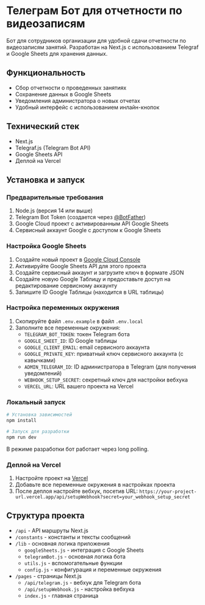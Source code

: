 # Телеграм Бот для отчетности по видеозаписям

Бот для сотрудников организации для удобной сдачи отчетности по видеозаписям занятий. Разработан на Next.js с использованием Telegraf и Google Sheets для хранения данных.

## Функциональность

- Сбор отчетности о проведенных занятиях
- Сохранение данных в Google Sheets
- Уведомления администратора о новых отчетах
- Удобный интерфейс с использованием инлайн-кнопок

## Технический стек

- Next.js
- Telegraf.js (Telegram Bot API)
- Google Sheets API
- Деплой на Vercel

## Установка и запуск

### Предварительные требования

1. Node.js (версия 14 или выше)
2. Telegram Bot Token (создается через [@BotFather](https://t.me/BotFather))
3. Google Cloud проект с активированным API Google Sheets
4. Сервисный аккаунт Google с доступом к Google Sheets

### Настройка Google Sheets

1. Создайте новый проект в [Google Cloud Console](https://console.cloud.google.com/)
2. Активируйте Google Sheets API для этого проекта
3. Создайте сервисный аккаунт и загрузите ключ в формате JSON
4. Создайте новую Google Таблицу и предоставьте доступ на редактирование сервисному аккаунту
5. Запишите ID Google Таблицы (находится в URL таблицы)

### Настройка переменных окружения

1. Скопируйте файл `.env.example` в файл `.env.local`
2. Заполните все переменные окружения:
   - `TELEGRAM_BOT_TOKEN`: токен Telegram бота
   - `GOOGLE_SHEET_ID`: ID Google таблицы
   - `GOOGLE_CLIENT_EMAIL`: email сервисного аккаунта
   - `GOOGLE_PRIVATE_KEY`: приватный ключ сервисного аккаунта (с кавычками)
   - `ADMIN_TELEGRAM_ID`: ID администратора в Telegram (для получения уведомлений)
   - `WEBHOOK_SETUP_SECRET`: секретный ключ для настройки вебхука
   - `VERCEL_URL`: URL вашего проекта на Vercel

### Локальный запуск

```bash
# Установка зависимостей
npm install

# Запуск для разработки
npm run dev
```

В режиме разработки бот работает через long polling.

### Деплой на Vercel

1. Настройте проект на [Vercel](https://vercel.com)
2. Добавьте все переменные окружения в настройках проекта
3. После деплоя настройте вебхук, посетив URL:
   `https://your-project-url.vercel.app/api/setupWebhook?secret=your_webhook_setup_secret`

## Структура проекта

- `/api` - API маршруты Next.js
- `/constants` - константы и тексты сообщений
- `/lib` - основная логика приложения
  - `googleSheets.js` - интеграция с Google Sheets
  - `telegramBot.js` - основная логика бота
  - `utils.js` - вспомогательные функции
  - `config.js` - конфигурация и переменные окружения
- `/pages` - страницы Next.js
  - `/api/telegram.js` - вебхук для Telegram бота
  - `/api/setupWebhook.js` - настройка вебхука
  - `index.js` - главная страница 